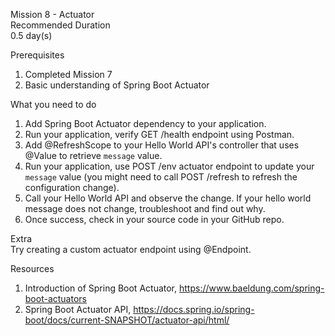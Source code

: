 Mission 8 - Actuator								
Recommended Duration								
0.5 day(s)								
								
Prerequisites								
1. Completed Mission 7								
2. Basic understanding of Spring Boot Actuator								
								
What you need to do								
1. Add Spring Boot Actuator dependency to your application.								
1. Run your application, verify GET /health endpoint using Postman.								
3. Add @RefreshScope to your Hello World API's controller that uses @Value to retrieve `message` value.								
4. Run your application, use POST /env actuator endpoint to update your `message` value (you might need to call POST /refresh to refresh the configuration change).								
5. Call your Hello World API and observe the change. If your hello world message does not change, troubleshoot and find out why.								
6. Once success, check in your source code in your GitHub repo.								
								
Extra								
Try creating a custom actuator endpoint using @Endpoint.								
								
Resources								
1. Introduction of Spring Boot Actuator, https://www.baeldung.com/spring-boot-actuators								
2. Spring Boot Actuator API, https://docs.spring.io/spring-boot/docs/current-SNAPSHOT/actuator-api/html/								
